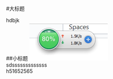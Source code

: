#大标题

hdbjk  
##小标题
![](https://github.com/ophwsjtu18/ohw19f/blob/master/student/YBY/AA.png)  
sdsssssssssssss  
h51652565
